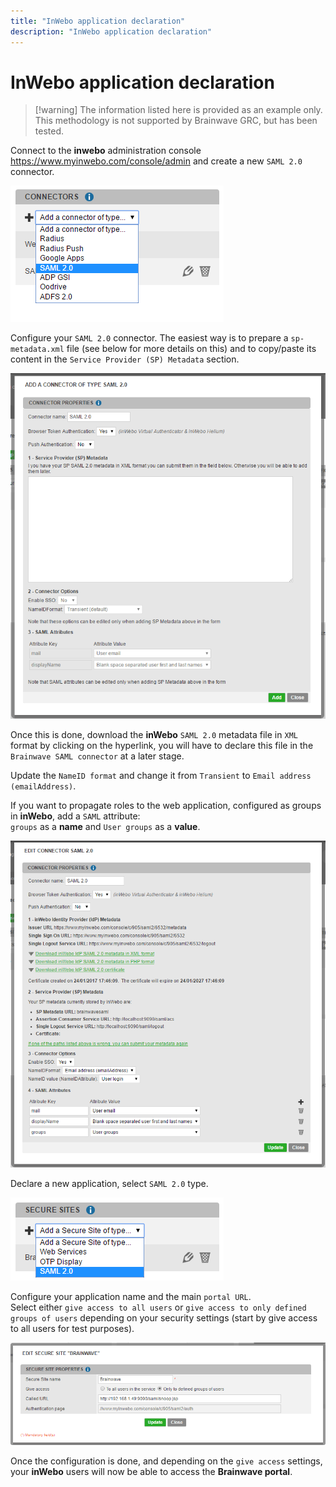 ```yaml
---
title: "InWebo application declaration"
description: "InWebo application declaration"
---
```


# InWebo application declaration

> [!warning] The information listed here is provided as an example only. This methodology is not supported by Brainwave GRC, but has been tested.

Connect to the **inwebo** administration console https://www.myinwebo.com/console/admin and create a new `SAML 2.0` connector.  

![inwebo1](./images/inwebo1.png "inwebo1")

Configure your `SAML 2.0` connector. The easiest way is to prepare a `sp-metadata.xml` file (see below for more details on this) and to copy/paste its content in the `Service Provider (SP) Metadata` section.  

![inwebo2](./images/inwebo2.png "inwebo2")

Once this is done, download the **inWebo** `SAML 2.0` metadata file in `XML` format by clicking on the hyperlink, you will have to declare this file in the `Brainwave SAML connector` at a later stage.  

Update the `NameID format` and change it from `Transient` to `Email address (emailAddress)`.  

If you want to propagate roles to the web application, configured as groups in **inWebo**, add a `SAML` attribute:  
`groups` as a **name** and `User groups` as a **value**.  

![inwebo3](./images/inwebo3.png "inwebo3")

Declare a new application, select `SAML 2.0` type.  

![inwebo4](./images/inwebo4.png "inwebo4")

Configure your application name and the main `portal URL`.  
Select either `give access to all users` or `give access to only defined groups of users` depending on your security settings (start by give access to all users for test purposes).  

![inwebo5](./images/inwebo5.png "inwebo5")

Once the configuration is done, and depending on the `give access` settings, your **inWebo** users will now be able to access the **Brainwave portal**.  
